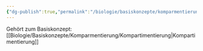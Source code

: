 ```yaml
---
{"dg-publish":true,"permalink":"/biologie/basiskonzepte/komparmentierung/schutz/"}
---
```


Gehört zum Basiskonzept: [[Biologie/Basiskonzepte/Komparmentierung/Kompartimentierung\|Kompartimentierung]]